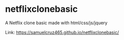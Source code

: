 # netflixclonebasic
A Netflix clone basic made with html/css/js/jquery

Link: https://samuelcruz465.github.io/netflixclonebasic/
